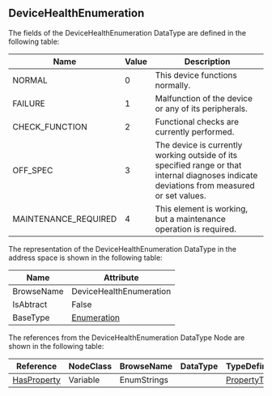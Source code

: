 <!-- datatype -->
## DeviceHealthEnumeration
<!-- end of description -->
The fields of the DeviceHealthEnumeration DataType are defined in the following table:  

|Name|Value| Description|
|---|---|---|
|NORMAL|0|This device functions normally.|
|FAILURE|1|Malfunction of the device or any of its peripherals.|
|CHECK_FUNCTION|2|Functional checks are currently performed.|
|OFF_SPEC|3|The device is currently working outside of its specified range or that internal diagnoses indicate deviations from measured or set values.|
|MAINTENANCE_REQUIRED|4|This element is working, but a maintenance operation is required.|

The representation of the DeviceHealthEnumeration DataType in the address space is shown in the following table:  

|Name|Attribute|
|---|---|
|BrowseName|DeviceHealthEnumeration|
|IsAbtract|False|
|BaseType|[Enumeration](../../../Core/Part3/DataTypes/Enumeration/readme.md)|

The references from the DeviceHealthEnumeration DataType Node are shown in the following table:  

|Reference|NodeClass|BrowseName|DataType|TypeDefinition|ModellingRule|
|---|---|---|---|---|---|
|[HasProperty](../../../Core/Part3/ReferenceTypes/HasProperty/readme.md)|Variable|EnumStrings||[PropertyType](../../../Core/Part5/VariableTypes/PropertyType/readme.md)|[Mandatory](../../../Core/Objects/Mandatory/readme.md)|

